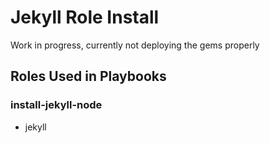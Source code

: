 # Jekyll Role Install

Work in progress, currently not deploying the gems properly

## Roles Used in Playbooks

### install-jekyll-node

* jekyll
